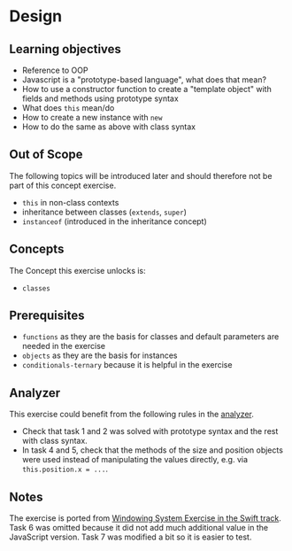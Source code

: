 # Design

## Learning objectives

- Reference to OOP
- Javascript is a "prototype-based language", what does that mean?
- How to use a constructor function to create a "template object" with fields and methods using prototype syntax
- What does `this` mean/do
- How to create a new instance with `new`
- How to do the same as above with class syntax

## Out of Scope

The following topics will be introduced later and should therefore not be part of this concept exercise.

- `this` in non-class contexts
- inheritance between classes (`extends`, `super`)
- `instanceof` (introduced in the inheritance concept)

## Concepts

The Concept this exercise unlocks is:

- `classes`

## Prerequisites

- `functions` as they are the basis for classes and default parameters are needed in the exercise
- `objects` as they are the basis for instances
- `conditionals-ternary` because it is helpful in the exercise

## Analyzer

This exercise could benefit from the following rules in the [analyzer][analyzer].

- Check that task 1 and 2 was solved with prototype syntax and the rest with class syntax.
- In task 4 and 5, check that the methods of the size and position objects were used instead of manipulating the values directly, e.g. via `this.position.x = ...`.

## Notes

The exercise is ported from [Windowing System Exercise in the Swift track][swift-windowing-system].
Task 6 was omitted because it did not add much additional value in the JavaScript version.
Task 7 was modified a bit so it is easier to test.

[analyzer]: https://github.com/exercism/javascript-analyzer
[swift-windowing-system]: https://github.com/exercism/swift/blob/main/exercises/concept/windowing-system/.docs/instructions.md
